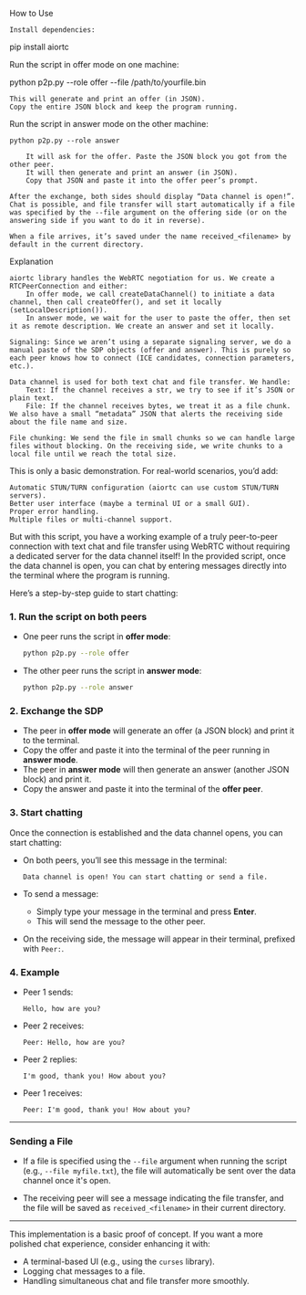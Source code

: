 How to Use

    Install dependencies:

pip install aiortc

Run the script in offer mode on one machine:

python p2p.py --role offer --file /path/to/yourfile.bin

    This will generate and print an offer (in JSON).
    Copy the entire JSON block and keep the program running.

Run the script in answer mode on the other machine:

    python p2p.py --role answer

        It will ask for the offer. Paste the JSON block you got from the other peer.
        It will then generate and print an answer (in JSON).
        Copy that JSON and paste it into the offer peer’s prompt.

    After the exchange, both sides should display “Data channel is open!”. Chat is possible, and file transfer will start automatically if a file was specified by the --file argument on the offering side (or on the answering side if you want to do it in reverse).

    When a file arrives, it’s saved under the name received_<filename> by default in the current directory.

Explanation

    aiortc library handles the WebRTC negotiation for us. We create a RTCPeerConnection and either:
        In offer mode, we call createDataChannel() to initiate a data channel, then call createOffer(), and set it locally (setLocalDescription()).
        In answer mode, we wait for the user to paste the offer, then set it as remote description. We create an answer and set it locally.

    Signaling: Since we aren’t using a separate signaling server, we do a manual paste of the SDP objects (offer and answer). This is purely so each peer knows how to connect (ICE candidates, connection parameters, etc.).

    Data channel is used for both text chat and file transfer. We handle:
        Text: If the channel receives a str, we try to see if it’s JSON or plain text.
        File: If the channel receives bytes, we treat it as a file chunk. We also have a small “metadata” JSON that alerts the receiving side about the file name and size.

    File chunking: We send the file in small chunks so we can handle large files without blocking. On the receiving side, we write chunks to a local file until we reach the total size.

This is only a basic demonstration. For real-world scenarios, you’d add:

    Automatic STUN/TURN configuration (aiortc can use custom STUN/TURN servers).
    Better user interface (maybe a terminal UI or a small GUI).
    Proper error handling.
    Multiple files or multi-channel support.

But with this script, you have a working example of a truly peer-to-peer connection with text chat and file transfer using WebRTC without requiring a dedicated server for the data channel itself!
In the provided script, once the data channel is open, you can chat by entering messages directly into the terminal where the program is running.

Here’s a step-by-step guide to start chatting:

### 1. **Run the script on both peers**

- One peer runs the script in **offer mode**:
  ```bash
  python p2p.py --role offer
  ```

- The other peer runs the script in **answer mode**:
  ```bash
  python p2p.py --role answer
  ```

### 2. **Exchange the SDP**

- The peer in **offer mode** will generate an offer (a JSON block) and print it to the terminal.
- Copy the offer and paste it into the terminal of the peer running in **answer mode**.
- The peer in **answer mode** will then generate an answer (another JSON block) and print it.
- Copy the answer and paste it into the terminal of the **offer peer**.

### 3. **Start chatting**

Once the connection is established and the data channel opens, you can start chatting:

- On both peers, you’ll see this message in the terminal:
  ```
  Data channel is open! You can start chatting or send a file.
  ```

- To send a message:
  - Simply type your message in the terminal and press **Enter**.
  - This will send the message to the other peer.

- On the receiving side, the message will appear in their terminal, prefixed with `Peer:`.

### 4. **Example**

- Peer 1 sends:
  ```
  Hello, how are you?
  ```

- Peer 2 receives:
  ```
  Peer: Hello, how are you?
  ```

- Peer 2 replies:
  ```
  I'm good, thank you! How about you?
  ```

- Peer 1 receives:
  ```
  Peer: I'm good, thank you! How about you?
  ```

---

### Sending a File

- If a file is specified using the `--file` argument when running the script (e.g., `--file myfile.txt`), the file will automatically be sent over the data channel once it's open.

- The receiving peer will see a message indicating the file transfer, and the file will be saved as `received_<filename>` in their current directory.

---

This implementation is a basic proof of concept. If you want a more polished chat experience, consider enhancing it with:

- A terminal-based UI (e.g., using the `curses` library).
- Logging chat messages to a file.
- Handling simultaneous chat and file transfer more smoothly.